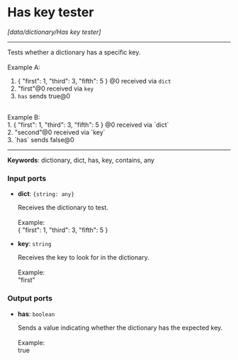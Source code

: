 # Has key tester

_[data/dictionary/Has key tester]_

---

Tests whether a dictionary has a specific key.<br>
<br>
Example A:<br>
1. { "first": 1, "third": 3, "fifth": 5 } @0 received via `dict`<br>
2. "first"@0 received via `key`<br>
3. `has` sends true@0<br>
<br>
Example B:<br>
1. { "first": 1, "third": 3, "fifth": 5 } @0 received via `dict`<br>
2. "second"@0 received via `key`<br>
3. `has` sends false@0<br>

---

__Keywords__: dictionary, dict, has, key, contains, any

### Input ports

* __dict__: ` {string: any} `


    Receives the dictionary to test.<br>
    <br>
    Example:<br>
    { "first": 1, "third": 3, "fifth": 5 }<br>


* __key__: ` string `


    Receives the key to look for in the dictionary.<br>
    <br>
    Example:<br>
    "first"<br>

### Output ports

* __has__: ` boolean `


    Sends a value indicating whether the dictionary has the expected key.<br>
    <br>
    Example:<br>
    true<br>
    <br>

